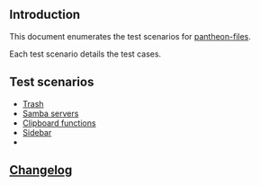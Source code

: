 ## Introduction 

This document enumerates the test scenarios for [pantheon-files](https://launchpad.net/pantheon-files).

Each test scenario details the test cases.

## Test scenarios 
  - [Trash](trash.md)
  - [Samba servers](samba-servers.md)
  - [Clipboard functions](copy-and-paste.md)   
  - [Sidebar](sidebar.md)     
  - 
## [Changelog](CHANGELOG.md) 

